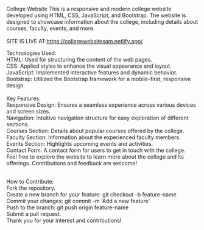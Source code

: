 College Website
This is a responsive and modern college website developed using HTML, CSS, JavaScript, and Bootstrap. The website is designed to showcase information about the college, including details about courses, faculty, events, and more.<br><br>
SITE IS LIVE AT:https://collegewebsitesam.netlify.app/


Technologies Used:<br>
HTML: Used for structuring the content of the web pages.<br>
CSS: Applied styles to enhance the visual appearance and layout.<br>
JavaScript: Implemented interactive features and dynamic behavior.<br>
Bootstrap: Utilized the Bootstrap framework for a mobile-first, responsive design.<br><br>
Key Features:<br>
Responsive Design: Ensures a seamless experience across various devices and screen sizes.<br>
Navigation: Intuitive navigation structure for easy exploration of different sections.<br>
Courses Section: Details about popular courses offered by the college.<br>
Faculty Section: Information about the experienced faculty members.<br>
Events Section: Highlights upcoming events and activities.<br>
Contact Form: A contact form for users to get in touch with the college.<br>
Feel free to explore the website to learn more about the college and its offerings. Contributions and feedback are welcome!<br><br>

How to Contribute:<br>
Fork the repository.<br>
Create a new branch for your feature: git checkout -b feature-name<br>
Commit your changes: git commit -m 'Add a new feature'<br>
Push to the branch: git push origin feature-name<br>
Submit a pull request.<br>
Thank you for your interest and contributions!<br>
